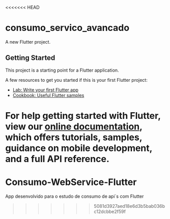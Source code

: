 <<<<<<< HEAD
# consumo_servico_avancado

A new Flutter project.

## Getting Started

This project is a starting point for a Flutter application.

A few resources to get you started if this is your first Flutter project:

- [Lab: Write your first Flutter app](https://flutter.dev/docs/get-started/codelab)
- [Cookbook: Useful Flutter samples](https://flutter.dev/docs/cookbook)

For help getting started with Flutter, view our
[online documentation](https://flutter.dev/docs), which offers tutorials,
samples, guidance on mobile development, and a full API reference.
=======
# Consumo-WebService-Flutter
App desenvolvido para o estudo de consumo de api´s com Flutter
>>>>>>> 5081d3927aed18e6d3b5bab036bc12dcbbe2f59f
